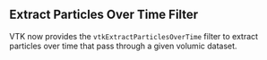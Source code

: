 ## Extract Particles Over Time Filter

VTK now provides the `vtkExtractParticlesOverTime` filter to extract particles over time that pass through a given volumic dataset.
